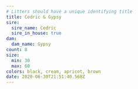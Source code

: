 ```yaml
---
# Litters should have a unique identifying title
title: Cedric & Gypsy
sire:
  sire_name: Cedric
  sire_in_house: true
dam:
  dam_name: Gypsy
count: 8
size:
  min: 30
  max: 60
colors: black, cream, apricot, brown
date: 2020-06-30T21:51:40.568Z
---
```

